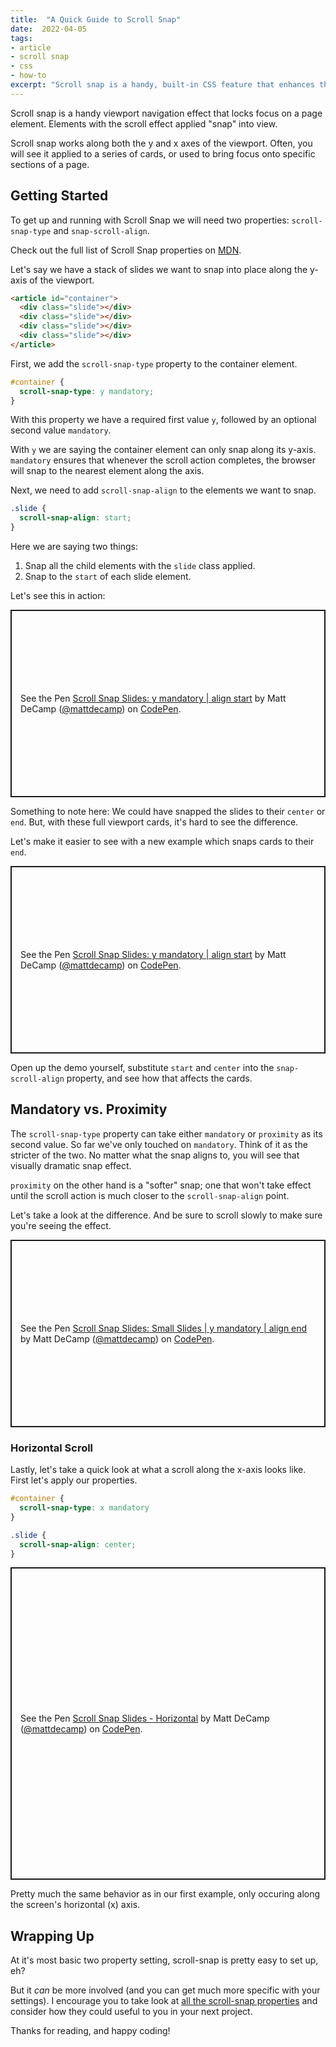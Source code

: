```yaml
---
title:  "A Quick Guide to Scroll Snap"
date:  2022-04-05
tags:
- article
- scroll snap
- css
- how-to
excerpt: "Scroll snap is a handy, built-in CSS feature that enhances the user experience on the page."
---
```


Scroll snap is a handy viewport navigation effect that locks focus on a page element. Elements with the scroll effect applied "snap" into view. 

Scroll snap works along both the y and x axes of the viewport. Often, you will see it applied to a series of cards, or used to bring focus onto specific sections of a page. 

## Getting Started

To get up and running with Scroll Snap we will need two properties: `scroll-snap-type` and `snap-scroll-align`.

<aside class="article__aside">
Check out the full list of Scroll Snap properties on <a href="https://developer.mozilla.org/en-US/docs/Web/CSS/CSS_Scroll_Snap">MDN</a>. 
</aside>

Let's say we have a stack of slides we want to snap into place along the y-axis of the viewport. 

```html
<article id="container">
  <div class="slide"></div>
  <div class="slide"></div>
  <div class="slide"></div>
  <div class="slide"></div>
</article>
```

First, we add the `scroll-snap-type` property to the container element. 

```css
#container {
  scroll-snap-type: y mandatory;
}
```

With this property we have a required first value `y`, followed by an optional second value `mandatory`.

With `y` we are saying the container element can only snap along its y-axis. `mandatory` ensures that whenever the scroll action completes, the browser will snap to the nearest element along the axis.

Next, we need to add `scroll-snap-align` to the elements we want to snap.

```css
.slide {
  scroll-snap-align: start;
}
```

Here we are saying two things:
1. Snap all the child elements with the `slide` class applied.
2. Snap to the `start` of each slide element. 

Let's see this in action:

<p class="codepen" data-height="600" data-default-tab="result" data-slug-hash="mdrKgjP" data-preview="true" data-user="mattdecamp" style="height: 300px; box-sizing: border-box; display: flex; align-items: center; justify-content: center; border: 2px solid; margin: 1em 0; padding: 1em;">
  <span>See the Pen <a href="https://codepen.io/mattdecamp/pen/mdrKgjP">
  Scroll Snap Slides: y mandatory | align start</a> by Matt DeCamp (<a href="https://codepen.io/mattdecamp">@mattdecamp</a>)
  on <a href="https://codepen.io">CodePen</a>.</span>
</p>
<script async src="https://cpwebassets.codepen.io/assets/embed/ei.js"></script>

Something to note here: We could have snapped the slides to their `center` or `end`. But, with these full viewport cards, it's hard to see the difference. 

Let's make it  easier to see with a new example which snaps cards to their `end`.

<p class="codepen" data-height="700" data-default-tab="result" data-slug-hash="OJzzLyp" data-preview="true" data-user="mattdecamp" style="height: 300px; box-sizing: border-box; display: flex; align-items: center; justify-content: center; border: 2px solid; margin: 1em 0; padding: 1em;">
  <span>See the Pen <a href="https://codepen.io/mattdecamp/pen/OJzzLyp">
  Scroll Snap Slides: y mandatory | align start</a> by Matt DeCamp (<a href="https://codepen.io/mattdecamp">@mattdecamp</a>)
  on <a href="https://codepen.io">CodePen</a>.</span>
</p>
<script async src="https://cpwebassets.codepen.io/assets/embed/ei.js"></script>

Open up the demo yourself, substitute `start` and `center` into the `snap-scroll-align` property, and see how that affects the cards.

## Mandatory vs. Proximity

The `scroll-snap-type` property can take either `mandatory` or `proximity` as its second value. So far we've only touched on `mandatory`. Think of it as the stricter of the two. No matter what the snap aligns to, you will see that visually dramatic snap effect. 

`proximity` on the other hand is a "softer" snap; one that won't take effect until the scroll action is much closer to the `scroll-snap-align` point.

Let's take a look at the difference. And be sure to scroll slowly to make sure you're seeing the effect.

<p class="codepen" data-height="700" data-default-tab="result" data-slug-hash="gOooYKx" data-preview="true" data-user="mattdecamp" style="height: 300px; box-sizing: border-box; display: flex; align-items: center; justify-content: center; border: 2px solid; margin: 1em 0; padding: 1em;">
  <span>See the Pen <a href="https://codepen.io/mattdecamp/pen/gOooYKx">
  Scroll Snap Slides: Small Slides | y mandatory | align end</a> by Matt DeCamp (<a href="https://codepen.io/mattdecamp">@mattdecamp</a>)
  on <a href="https://codepen.io">CodePen</a>.</span>
</p>
<script async src="https://cpwebassets.codepen.io/assets/embed/ei.js"></script>

### Horizontal Scroll

Lastly, let's take a quick look at what a scroll along the x-axis looks like. First let's apply our properties.

```css
#container {
  scroll-snap-type: x mandatory
}

.slide {
  scroll-snap-align: center;
}
```

<p class="codepen" data-height="500" data-default-tab="result" data-slug-hash="yLpXQdK" data-preview="true" data-user="mattdecamp" style="height: 500px; box-sizing: border-box; display: flex; align-items: center; justify-content: center; border: 2px solid; margin: 1em 0; margin-bottom: var(--s-2); padding: 1em;">
  <span>See the Pen <a href="https://codepen.io/mattdecamp/pen/yLpXQdK">
  Scroll Snap Slides - Horizontal</a> by Matt DeCamp (<a href="https://codepen.io/mattdecamp">@mattdecamp</a>)
  on <a href="https://codepen.io">CodePen</a>.</span>
</p>
<script async src="https://cpwebassets.codepen.io/assets/embed/ei.js"></script>

Pretty much the same behavior as in our first example, only occuring along the screen's horizontal (x) axis.

## Wrapping Up

At it's most basic two property setting, scroll-snap is pretty easy to set up, eh?

But it *can* be more involved (and you can get much more specific with your settings). I encourage you to take look at [all the scroll-snap properties](https://developer.mozilla.org/en-US/docs/Web/CSS/CSS_Scroll_Snap) and consider how they could useful to you in your next project.

Thanks for reading, and happy coding!

